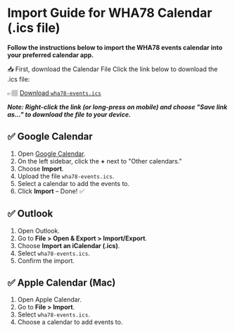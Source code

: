# Import Guide for WHA78 Calendar (.ics file)

**Follow the instructions below to import the WHA78 events calendar into your preferred calendar app.**

📥 First, download the Calendar File
Click the link below to download the .ics file:

👉🏽 [Download `wha78-events.ics`](https://raw.githubusercontent.com/MM33NA/wha78-calendar/main/wha78-events.ics)

**_Note: Right-click the link (or long-press on mobile) and choose "Save link as..." to download the file to your device._**

## ✅ Google Calendar

1. Open [Google Calendar](https://calendar.google.com).
2. On the left sidebar, click the **+** next to "Other calendars."
3. Choose **Import**.
4. Upload the file `wha78-events.ics`.
5. Select a calendar to add the events to.
6. Click **Import** – Done! ✅

## ✅ Outlook

1. Open Outlook.
2. Go to **File > Open & Export > Import/Export**.
3. Choose **Import an iCalendar (.ics)**.
4. Select `wha78-events.ics`.
5. Confirm the import.

## ✅ Apple Calendar (Mac)

1. Open Apple Calendar.
2. Go to **File > Import**.
3. Select `wha78-events.ics`.
4. Choose a calendar to add events to.
